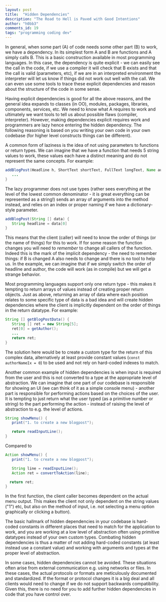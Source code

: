 ```yaml
---
layout: post
title:  "Hidden Dependencies"
description: "The Road to Hell is Paved with Good Intentions"
author: "h0bb3"
comments_id: 19
tags: "programming coding dev"
---
```


In general, when some part (A) of code needs some other part (B) to work, we have a dependency. In its simplest form A and B are functions and A simply calls B. This is a basic construction available in most programming languages. In this case, the dependency is quite explicit - we can easily see the call in the code, if we use a compiler it will check that B exists and that the call is valid (parameters, etc), if we are in an interpreted environment the interpreter will let us know if things did not work out well with the call. We can even use some tools to trace these explicit dependencies and reason about the structure of the code in some sense.

Having explicit dependencies is good for all the above reasons, and the general idea expands to classes (in OO), modules, packages, libraries, components, services, etc. We need to know what A requires to work and ultimately we want tools to tell us about possible flaws (compiler, interpreter). However, making dependencies explicit requires work and programmers are lazy hence entering the hidden dependency. The following reasoning is based on you writing your own code in your own codebase (for higher level constructs things can be different).

A common form of laziness is the idea of not using parameters to functions or return types. We can imagine that we have a function that needs 5 string values to work, these values each have a distinct meaning and do not represent the same concepts. For example:

```java
addBlogPost(Headline h, ShortText shortText, FullText longText, Name authorName, Email authorEmail) {
   ...
}
```

The lazy programmer does not use types (rather sees everything at the level of the lowest common denominator -  it is great everything can be represented as a string!) sends an array of arguments into the method instead, and relies on an index or proper naming if we have a dictionary-style parameter.

```java
addBlogPost(String [] data) {
   String headline = data[0]
}
```

This means that the client (caller) will need to know the order of things (or the name of things) for this to work. If for some reason the function changes you will need to _remember_ to change all callers of the function. Indeed this is the mark of the implicit dependency - the need to remember things: if B is changed A also needs to change and there is no tool to help us. In the example, we can imagine that if we simply switch the order of headline and author, the code will work (as in compile) but we will get a strange behavior.

Most programming languages support only one return type - this makes it tempting to return arrays of values instead of creating proper return objects. Just as above, returning an array of data where each position relates to some specific type of data is a bad idea and will create hidden dependencies where the client is implicitly dependent on the order of things in the return datatype. For example:

```java
String [] getBlogPostData() {
   String [] ret = new String[5];
   ret[0] = getAuthor();
   ...
   return ret;
}
```

The solution here would be to create a custom type for the return of this complex data, alternatively at least provide constant values (`const authorNameIx = 0`) to be used and not rely on hard-coded indexes to match.


Another common example of hidden dependencies is when input is required from the user and this is not converted to a type at the appropriate level of abstraction. We can imagine that one part of our codebase is responsible for showing an UI (we can think of it as a simple console menu) - another part is responsible for performing actions based on the choices of the user. It is tempting to just return what the user typed (as a primitive number or string) to the part performing the action - instead of raising the level of abstraction to e.g. the level of actions.

```java
String showMenu() {
   print("1. to create a new blogpost");

   return readInputLine();
}
```

Compared to

```java
Action showMenu() {
   print("1. to create a new blogpost");

   String line = readInputLine();
   Action ret = convertToAction(line);

  return ret;
}
```
In the first function, the client caller becomes dependent on the actual menu output. This makes the client not only dependent on the string values ("1") etc, but also on the method of input, i.e. not selecting a menu option graphically or clicking a button).

The basic hallmark of hidden dependencies in your codebase is hard-coded constants in different places that need to match for the application to work, and you are working at a low level of abstraction often using primitive datatypes instead of your own custom types. Combating hidden dependencies is thus a matter of not adding hard-coded constants (at least instead use a constant value) and working with arguments and types at the proper level of abstraction.

In some cases, hidden dependencies cannot be avoided. These situations often arise from external communication e.g. using networks or files. In these cases, the actual protocols or formats are meticulously documented and standardized. If the format or protocol changes it is a big deal and all clients would need to change if we do not support backwards compatibility. Given this, there is no need for you to add further hidden dependencies in code that you have control over.

